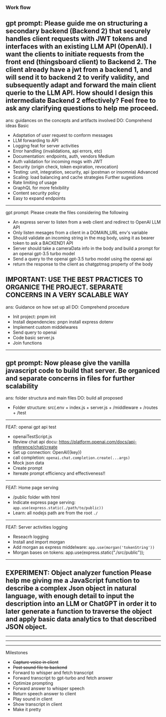 ### Work flow

gpt prompt:
Please guide me on structuring a secondary backend (Backend 2) that securely handles client requests with JWT tokens and interfaces with an existing LLM API (OpenAI). I want the clients to initiate requests from the front end (thingsboard client) to Backend 2. The client already have a jwt from a backend 1, and will send it to backend 2 to verify validity, and subsequently adapt and forward the main client querie to the LLM API. How should I design this intermediate Backend 2 effectively? Feel free to ask any clarifying questions to help me proceed.
---
ans: guidances on the concepts and artifacts involved
DO: Comprehend ideas
Basic
+ Adaptation of user request to conform messages
+ LLM forwarding to API
+ Logging feat for server activities
+ Error handling (invalidations, api errors, etc)
+ Documentation: endpoints, auth, vendors
Medium
+ Auth validation for incoming msgs with JWT
+ Security (origin check, token expiration, revocation)
+ Testing: unit, integration, security, api (postman or insomnia)
Advanced
+ Scaling: load balancing and cache strategies
Further sugestions
+ Rate limiting of usage
+ GraphQL for more felxibility
+ Content security policy
+ Easy to expand endpoints
---
gpt prompt:
Please create the files considering the following

- An express server to listen from a web client and redirect to OpenAI LLM API
- Only listen mesages from a client in a DOMAIN_URL env's variable
- Should validate an incoming string in the msg body, using it as bearer token to ask a BACKEND1 API
- Server should take a cameraData info in the body and build a prompt for an openai gpt-3.5 turbo model
- Send a query to the openai gpt-3.5 turbo model using the openai api
- return the response to the client as chatgptmsg property of the body

IMPORTANT: USE THE BEST PRACTICES TO ORGANICE THE PROJECT. SEPARATE CONCERNS IN A VERY SCALABLE WAY
---
ans: Guidance on how set up all
DO: Comprehend procedure
+ Init project: pnpm init
+ Install dependencies: pnpn install express dotenv
+ Implement custom middelwares
+ Send query to openai
+ Code basic server.js
+ Join functions
---
gpt prompt:
Now please give the vanilla javascript code to build that server. Be organiced and separate concerns in files for further scalability
---
ans: folder structura and main files
DO: build all proposed
+ Folder structure: src(.env + index.js + server.js + /middleware + /routes + /test
---
FEAT: openai gpt api test
+ openaiTestScript.js
+ Review chat api docu: https://platform.openai.com/docs/api-reference/chat/create
+ Set up connection: OpenAI({key})
+ call completion: `openai.chat.completion.create(...args)`
+ Mock json data
+ Create prompt
+ Itereate prompt efficiency and effectiveness!!
---
FEAT: Home page serving
+ /public folder with html
+ Indicate express page serving: `app.use(express.static(./path/to/public))`
+ Learn: all nodejs path are from the root `./`
---
FEAT: Server activities logging
+ Reseacrh logging
+ Install and import morgan
+ Add morgan as express middelware: `app.use(morgan('tokenString'))`
+ Morgan bases on tokens: app.use(express.static("./src/public"));
---
EXPERIMENT: Object analyzer function
Please help me giving me a JavaScript function to describe a complex Json object in natural language, with enough detail to input the description into an LLM or ChatGPT in order it to later generate a function to traverse the object and apply basic data analytics to that described JSON object.
---
---
---
---
Milestones
+ ~~Capture voice in client~~
+ ~~Post sound file to backend~~
+ Forward to whisper and fetch transcript
+ Forward transcript to gpt-turbo and fetch answer
+ Optimize prompting
+ Forward answer to whisper speech
+ Return speech answer to client
+ Play sound in client
+ Show transcript in client
+ Make it pretty